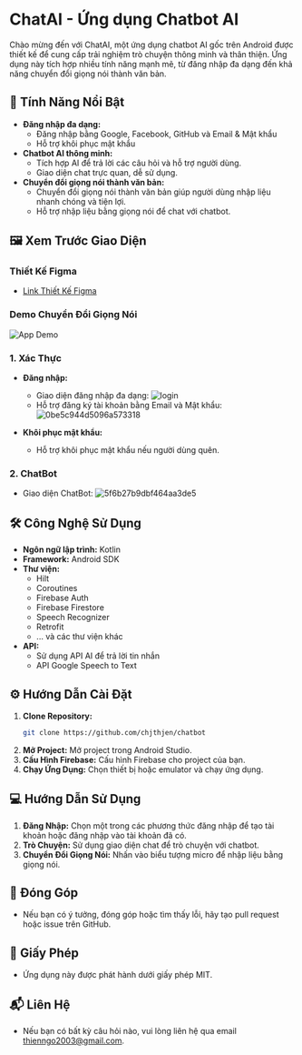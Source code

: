 # ChatAI - Ứng dụng Chatbot AI

Chào mừng đến với ChatAI, một ứng dụng chatbot AI gốc trên Android được thiết kế để cung cấp trải nghiệm trò chuyện thông minh và thân thiện. Ứng dụng này tích hợp nhiều tính năng mạnh mẽ, từ đăng nhập đa dạng đến khả năng chuyển đổi giọng nói thành văn bản.


## 🚀 Tính Năng Nổi Bật

* **Đăng nhập đa dạng:**
    * Đăng nhập bằng Google, Facebook, GitHub và Email & Mật khẩu
    * Hỗ trợ khôi phục mật khẩu
* **Chatbot AI thông minh:**
    * Tích hợp AI để trả lời các câu hỏi và hỗ trợ người dùng.
    * Giao diện chat trực quan, dễ sử dụng.
* **Chuyển đổi giọng nói thành văn bản:**
    * Chuyển đổi giọng nói thành văn bản giúp người dùng nhập liệu nhanh chóng và tiện lợi.
    * Hỗ trợ nhập liệu bằng giọng nói để chat với chatbot.

## 🖼️ Xem Trước Giao Diện

### Thiết Kế Figma

* [Link Thiết Kế Figma](https://www.figma.com/design/5sU9Kluch3umYzWnQNZ6KH/ChatAI--Ai-Chatbot-UI-(Community)?node-id=0-1&p=f&t=PpGilhSGFCJk0zHa-0)

### Demo Chuyển Đổi Giọng Nói

![App Demo](https://s2.ezgif.com/tmp/ezgif-2-42ab92d01b.gif)

### 1. Xác Thực

* **Đăng nhập:**
    * Giao diện đăng nhập đa dạng:
        ![login](https://github.com/user-attachments/assets/09c42807-a2ce-4aa5-a3f3-3935b6c13154)
    * Hỗ trợ đăng ký tài khoản bằng Email và Mật khẩu:
       ![0be5c944d5096a573318](https://github.com/user-attachments/assets/b5b4f111-2f56-4a8d-9c8a-349c2cffb583)

* **Khôi phục mật khẩu:**
    * Hỗ trợ khôi phục mật khẩu nếu người dùng quên.

### 2. ChatBot

* Giao diện ChatBot:
   ![5f6b27b9dbf464aa3de5](https://github.com/user-attachments/assets/fb560a38-4560-4128-b84b-144b8335037a)

## 🛠️ Công Nghệ Sử Dụng

* **Ngôn ngữ lập trình:** Kotlin
* **Framework:** Android SDK
* **Thư viện:**
    * Hilt
    * Coroutines
    * Firebase Auth
    * Firebase Firestore
    * Speech Recognizer
    * Retrofit
    * ... và các thư viện khác
* **API:**
    * Sử dụng API AI để trả lời tin nhắn
    * API Google Speech to Text

## ⚙️ Hướng Dẫn Cài Đặt

1. **Clone Repository:**
    ```bash
    git clone https://github.com/chjthjen/chatbot
    ```
2. **Mở Project:** Mở project trong Android Studio.
3. **Cấu Hình Firebase:** Cấu hình Firebase cho project của bạn.
4. **Chạy Ứng Dụng:** Chọn thiết bị hoặc emulator và chạy ứng dụng.

## 💻 Hướng Dẫn Sử Dụng

1. **Đăng Nhập:** Chọn một trong các phương thức đăng nhập để tạo tài khoản hoặc đăng nhập vào tài khoản đã có.
2. **Trò Chuyện:** Sử dụng giao diện chat để trò chuyện với chatbot.
3. **Chuyển Đổi Giọng Nói:** Nhấn vào biểu tượng micro để nhập liệu bằng giọng nói.

## 🤝 Đóng Góp

* Nếu bạn có ý tưởng, đóng góp hoặc tìm thấy lỗi, hãy tạo pull request hoặc issue trên GitHub.

## 📄 Giấy Phép

* Ứng dụng này được phát hành dưới giấy phép MIT.

## 📬 Liên Hệ

* Nếu bạn có bất kỳ câu hỏi nào, vui lòng liên hệ qua email thienngo2003@gmail.com.
